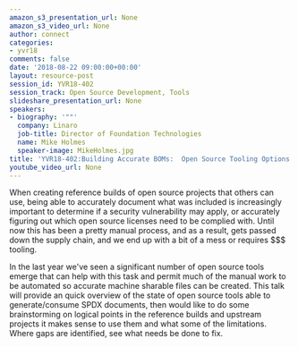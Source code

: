 ```yaml
---
amazon_s3_presentation_url: None
amazon_s3_video_url: None
author: connect
categories:
- yvr18
comments: false
date: '2018-08-22 09:00:00+00:00'
layout: resource-post
session_id: YVR18-402
session_track: Open Source Development, Tools
slideshare_presentation_url: None
speakers:
- biography: '""'
  company: Linaro
  job-title: Director of Foundation Technologies
  name: Mike Holmes
  speaker-image: MikeHolmes.jpg
title: 'YVR18-402:Building Accurate BOMs:  Open Source Tooling Options'
youtube_video_url: None
---
```


When creating reference builds of open source projects that others can use, being able to accurately document what was included is increasingly important to determine if a security vulnerability may apply,  or accurately figuring out which open source licenses need to be complied with. Until now this has been a pretty manual process, and as a result,  gets passed down the supply chain,  and we end up with a bit of a mess or requires $$$ tooling.

In the last year we've seen a significant number of open source tools emerge that can help with this task and permit much of the manual work to be automated so accurate machine sharable files can be created.   This talk will provide an quick overview of the state of open source tools able to generate/consume SPDX documents, then would like to do some brainstorming on logical points in the reference builds and upstream projects it makes sense to use them and what some of the limitations. Where gaps are identified,  see what needs be done to fix.